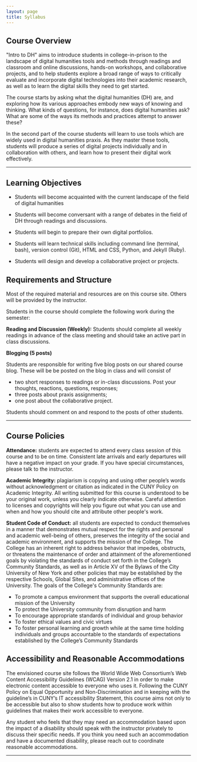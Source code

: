 ```yaml
---
layout: page
title: Syllabus
---
```


## Course Overview

"Intro to DH" aims to introduce students in college-in-prison to the landscape of digital humanities tools and methods through readings and classroom and online discussions, hands-on workshops, and collaborative projects, and to help students explore a broad range of ways to critically evaluate and incorporate digital technologies into their academic research, as well as to learn the digital skills they need to get started.

The course starts by asking what the digital humanities (DH) are, and exploring how its various approaches embody new ways of knowing and thinking. What kinds of questions, for instance, does digital humanities ask? What are some of the ways its methods and practices attempt to answer these?

In the second part of the course students will learn to use tools which are widely used in digital humanities praxis. As they master these tools, students will produce a series of digital projects individually and in collaboration with others, and learn how to present their digital work effectively.

---

## Learning Objectives

- Students will become acquainted with the current landscape of the field of digital humanities

- Students will become conversant with a range of debates in the field of DH through readings and discussions.

- Students will begin to prepare their own digital portfolios.

- Students will learn technical skills including command line (terminal, bash), version control (Git), HTML and CSS, Python, and Jekyll (Ruby).

- Students will design and develop a collaborative project or projects.

## Requirements and Structure

Most of the required material and resources are on this course site. Others will be provided by the instructor.

Students in the course should complete the following work during the semester:

**Reading and Discussion (Weekly):** Students should complete all weekly readings in advance of the class meeting and should take an active part in class discussions.

**Blogging (5 posts)**

Students are responsible for writing five blog posts on our shared course blog. These will be be posted on the blog in class and will consist of

- two short responses to readings or in-class discussions. Post your thoughts, reactions, questions, responses;
- three posts about praxis assignments;
- one post about the collaborative project.

Students should comment on and respond to the posts of other students.

---

## Course Policies

**Attendance:** students are expected to attend every class session of this course and to be on time. Consistent late arrivals and early departures will have a negative impact on your grade. If you have special circumstances, please talk to the instructor.

**Academic Integrity:** plagiarism is copying and using other people’s words without  acknowledgment or citation as indicated in the CUNY Policy on Academic Integrity. All writing submitted for this course is understood to be your original work, unless you clearly indicate otherwise. Careful attention to licenses and copyrights will help you figure out what you can use and when and how you should cite and attribute other people's work.

**Student Code of Conduct:** all students are expected to conduct themselves in a manner that demonstrates mutual respect for the rights and personal and academic well-being of others, preserves the integrity of the social and academic environment, and supports the mission of the College. The College has an inherent right to address behavior that impedes, obstructs, or threatens the maintenance of order and attainment of the aforementioned goals by violating the standards of conduct set forth in the College’s Community Standards, as well as in Article XV of the Bylaws of the City University of New York and other policies that may be established by the respective Schools, Global Sites, and administrative offices of the University. The goals of the College's Community Standards are:

- To promote a campus environment that supports the overall educational mission of the University
- To protect the University community from disruption and harm
- To encourage appropriate standards of individual and group behavior
- To foster ethical values and civic virtues
- To foster personal learning and growth while at the same time holding individuals and groups accountable to the standards of expectations established by the College’s Community Standards

## Accessibility and Reasonable Accommodations

The envisioned course site follows the World Wide Web Consortium’s Web Content Accessibility Guidelines (WCAG) Version 2.1 in order to make electronic content accessible to everyone who uses it. Following the CUNY Policy on Equal Opportunity and Non-Discrimination and in keeping with the guideline’s in CUNY’s IT accessibility Statement, this course aims not only to be accessible but also to show students how to produce work within guidelines that makes their work accessible to everyone.

Any student who feels that they may need an accommodation based upon the impact of a disability should speak with the instructor privately to discuss their specific needs. If you think you need such an accommodation and have a documented disability, please reach out to coordinate reasonable accommodations.

---
